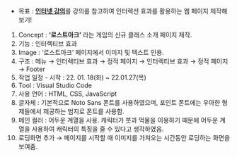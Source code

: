 - 목표 : [**인터넷 강의**](https://www.inflearn.com/course/%EC%95%A0%ED%94%8C-%EC%9B%B9%EC%82%AC%EC%9D%B4%ED%8A%B8-%EC%9D%B8%ED%84%B0%EB%9E%99%EC%85%98-%ED%81%B4%EB%A1%A0/dashboard)를 강의를 참고하여 인터렉션 효과를 활용하는 웹 페이지 제작해보기!
1. Concept : **‘로스트아크’** 라는 게임의 신규 클래스 소개 페이지 제작.
2. 기능 : 인터렉티브 효과
3. Image : ‘로스트아크’ 페이지에서 이미지 및 텍스트 인용.
4. 구조 : 메뉴 → 인터렉티브 효과 → 정적 페이지 → 인터렉티브 효과 → 정적 페이지 → Footer
5. 작업 일정 - 시작 : 22. 01. 18(화) ~ 22.01.27(목)
6. Tool : Visual Studio Code
7. 사용 언어 : HTML, CSS, JavaScript
8. 글자체 : 기본적으로 Noto Sans 폰트를 사용하였으며, 포인트 폰트에는 우아한 형제들에서 제공하는 범지로 폰트를 사용함.
9. 메인 컬러 : 어두운 계열을 사용. 캐릭터가 붓과 먹물을 이용하기 때문에 어두운 계열을 사용하여 캐릭터의 특징을 줄 수 있다고 생각하였음.
10. 로딩화면 추가 → 페이지를 시작할 때 이미지를 가져오는 시간동안 로딩하는 화면을 보여줌.